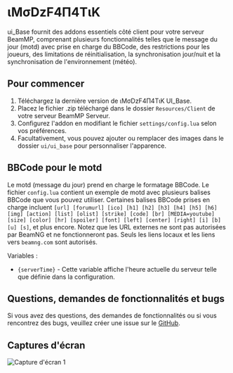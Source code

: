 # ιMσDzF4Π4ΤιK
ui_Base fournit des addons essentiels côté client pour votre serveur BeamMP, comprenant plusieurs fonctionnalités telles que le message du jour (motd) avec prise en charge du BBCode, des restrictions pour les joueurs, des limitations de réinitialisation, la synchronisation jour/nuit et la synchronisation de l'environnement (météo).

## Pour commencer
1. Téléchargez la dernière version de ιMσDzF4Π4ΤιK UI_Base.
2. Placez le fichier .zip téléchargé dans le dossier `Resources/Client` de votre serveur BeamMP Serveur.
3. Configurez l'addon en modifiant le fichier `settings/config.lua` selon vos préférences.
4. Facultativement, vous pouvez ajouter ou remplacer des images dans le dossier `ui/ui_base` pour personnaliser l'apparence.

## BBCode pour le motd
Le motd (message du jour) prend en charge le formatage BBCode. Le fichier `config.lua` contient un exemple de motd avec plusieurs balises BBCode que vous pouvez utiliser. Certaines balises BBCode prises en charge incluent `[url] [forumurl] [ico] [h1] [h2] [h3] [h4] [h5] [h6] [img] [action] [list] [olist] [strike] [code] [br] [MEDIA=youtube] [size] [color] [hr] [spoiler] [font] [left] [center] [right] [i] [b] [u] [s]`, et plus encore. Notez que les URL externes ne sont pas autorisées par BeamNG et ne fonctionneront pas. Seuls les liens locaux et les liens vers `beamng.com` sont autorisés.

Variables :
* `{serverTime}` - Cette variable affiche l'heure actuelle du serveur telle que définie dans la configuration.

## Questions, demandes de fonctionnalités et bugs
Si vous avez des questions, des demandes de fonctionnalités ou si vous rencontrez des bugs, veuillez créer une issue sur le [GitHub](https://github.com/iMoDzF4N4T1K/ui_base).

## Captures d'écran
![Capture d'écran 1](https://i.imgur.com/RSBVDko.png)
